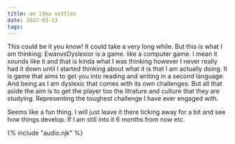 ```yaml
---
title: an idea settles 
date: 2022-03-13
tags:
---
```


This could be it you know! It could take a very long while. But this is what I
am thinking: EwanvsDyslexior is a game. like a computer game. I mean it sounds
like it and that is kinda what I was thinking however I never really had it down
until I started thinking about what it is that I am actually doing. It is game
that aims to get you into reading and writing in a second language. And being as
I am dyslexic that comes with its own challenges. But all that aside the aim is
to get the player too the litrature and culture that they are studying.
Representing the toughest challenge I have ever engaged with.

Seems like a fun thing. I will just leave it there ticking away for a bit and
see how things develop. If I am still into it 6 months from now etc.



<audio id="song"><source src="{{ '/posts/that.mp3' | url }}"/></audio>
<audio id="songB"><source src="{{ '/posts/whatIsTheMatter.mp3' | url }}"/></audio>
{% include "audio.njk" %}



